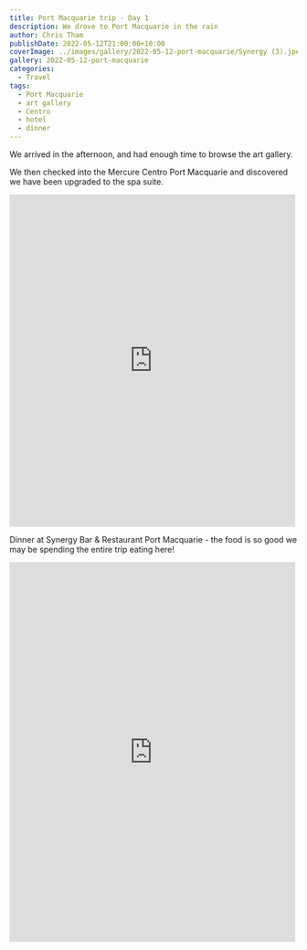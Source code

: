 ```yaml
---
title: Port Macquarie trip - Day 1
description: We drove to Port Macquarie in the rain
author: Chris Tham
publishDate: 2022-05-12T21:00:00+10:00
coverImage: ../images/gallery/2022-05-12-port-macquarie/Synergy (3).jpeg
gallery: 2022-05-12-port-macquarie
categories:
  - Travel
tags:
  - Port Macquarie
  - art gallery
  - Centro
  - hotel
  - dinner
---
```


We arrived in the afternoon, and had enough time to browse the art gallery.

We then checked into the Mercure Centro Port Macquarie and discovered we have been upgraded to the spa suite.

<iframe src="https://www.facebook.com/plugins/post.php?href=https%3A%2F%2Fwww.facebook.com%2Fchris1.tham%2Fposts%2Fpfbid0dntjHdsY72YXrk3KYKas3VDD7jUmQqB3JRqKXGft2vqAhe5uJ8JBKYLiHmUUnf2il&show_text=true&width=500" width="500" height="582" style="border:none;overflow:hidden" scrolling="no" frameborder="0" allowfullscreen="true" allow="autoplay; clipboard-write; encrypted-media; picture-in-picture; web-share"></iframe>

Dinner at Synergy Bar & Restaurant Port Macquarie - the food is so good we may be spending the entire trip eating here!

<iframe src="https://www.facebook.com/plugins/post.php?href=https%3A%2F%2Fwww.facebook.com%2Fchris1.tham%2Fposts%2Fpfbid0HSmWhcCv9JDdEjGc6GahH44sX5pGsXCHhHBYDsBhhCH7Jb5J375fL4YVNbiZ43Skl&show_text=true&width=500" width="500" height="665" style="border:none;overflow:hidden" scrolling="no" frameborder="0" allowfullscreen="true" allow="autoplay; clipboard-write; encrypted-media; picture-in-picture; web-share"></iframe>
